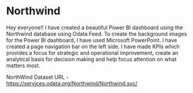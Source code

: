 # Northwind
Hey everyone!!
I have created a beautiful Power BI dashboard using the Northwind database using Odata Feed. To create the background images for the Power BI dashboard, I have used Microsoft PowerPoint. I have created a page navigation bar on the left side. I have made KPIs which provides a focus for strategic and operational improvement, create an analytical basis for decision making and help focus attention on what matters most.

NorthWind Dataset URL - https://services.odata.org/Northwind/Northwind.svc/
